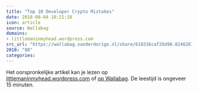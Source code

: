 ```yaml
---
title: "Top 10 Developer Crypto Mistakes"
date: 2018-08-04 18:21:18
icon: article
source: Wallabag
domains:
- littlemaninmyhead.wordpress.com
src_url: "https://wallabag.sanderdorigo.nl/share/618316caf26d90.82462675"
2018: "08"
categories:
---
```

Het oorspronkelijke artikel kan je lezen op [littlemaninmyhead.wordpress.com](https://littlemaninmyhead.wordpress.com/2017/04/22/top-10-developer-crypto-mistakes/) of [op Wallabag](https://wallabag.sanderdorigo.nl/share/618316caf26d90.82462675). De leestijd is ongeveer 15 minuten.